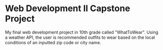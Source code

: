 # Web Development II Capstone Project
My final web development project in 10th grade called "WhatToWear". Using a weather API, the user is recommended outfits to wear based on the local conditions of an inputted
zip code or city name.
